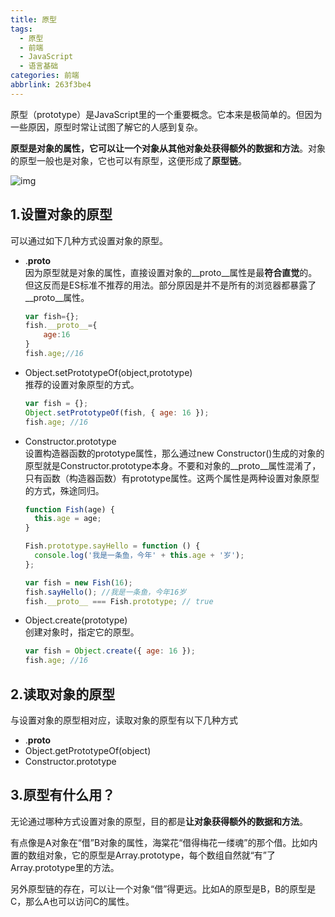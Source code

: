 ```yaml
---
title: 原型
tags:
  - 原型
  - 前端
  - JavaScript
  - 语言基础
categories: 前端
abbrlink: 263f3be4
---
```


原型（prototype）是JavaScript里的一个重要概念。它本来是极简单的。但因为一些原因，原型时常让试图了解它的人感到复杂。

**原型是对象的属性，它可以让一个对象从其他对象处获得额外的数据和方法**。对象的原型一般也是对象，它也可以有原型，这便形成了**原型链**。

![img](https://robberfree.github.io/fe/2021-01-03/image/prototype.png)

1.设置对象的原型
---------

可以通过如下几种方式设置对象的原型。

* .__proto__  
  因为原型就是对象的属性，直接设置对象的__proto__属性是最**符合直觉**的。但这反而是ES标准不推荐的用法。部分原因是并不是所有的浏览器都暴露了__proto__属性。

  ```js
  var fish={};
  fish.__proto__={
      age:16
  }
  fish.age;//16
  ```

  

* Object.setPrototypeOf(object,prototype)  
  推荐的设置对象原型的方式。

  ```js
  var fish = {};
  Object.setPrototypeOf(fish, { age: 16 });
  fish.age; //16
  ```

  

* Constructor.prototype  
  设置构造器函数的prototype属性，那么通过new Constructor()生成的对象的原型就是Constructor.prototype本身。不要和对象的__proto__属性混淆了，只有函数（构造器函数）有prototype属性。这两个属性是两种设置对象原型的方式，殊途同归。

  ```js
  function Fish(age) {
    this.age = age;
  }
  
  Fish.prototype.sayHello = function () {
    console.log('我是一条鱼，今年' + this.age + '岁');
  };
  
  var fish = new Fish(16);
  fish.sayHello(); //我是一条鱼，今年16岁
  fish.__proto__ === Fish.prototype; // true
  ```

  

* Object.create(prototype)  
  创建对象时，指定它的原型。

  ```js
  var fish = Object.create({ age: 16 });
  fish.age; //16
  ```

  

2.读取对象的原型
---------

与设置对象的原型相对应，读取对象的原型有以下几种方式

*   .__proto__
*   Object.getPrototypeOf(object)
*   Constructor.prototype

3.原型有什么用？
---------

无论通过哪种方式设置对象的原型，目的都是**让对象获得额外的数据和方法**。

有点像是A对象在“借”B对象的属性，海棠花“借得梅花一缕魂”的那个借。比如内置的数组对象，它的原型是Array.prototype，每个数组自然就“有”了Array.prototype里的方法。

另外原型链的存在，可以让一个对象“借”得更远。比如A的原型是B，B的原型是C，那么A也可以访问C的属性。
